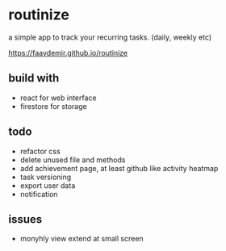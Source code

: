# routinize
a simple app to track your recurring tasks. (daily, weekly etc)

https://faaydemir.github.io/routinize

## build with
- react for web interface
- firestore for storage

## todo
- refactor css
- delete unused file and methods
- add achievement page, at least github like activity heatmap
- task versioning
- export user data
- notification
## issues
- monyhly view extend at small screen